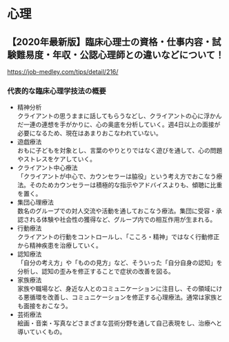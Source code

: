 
# 心理


## 【2020年最新版】臨床心理士の資格・仕事内容・試験難易度・年収・公認心理師との違いなどについて！

https://job-medley.com/tips/detail/216/


### 代表的な臨床心理学技法の概要

- 精神分析  
  クライアントの思うままに話してもらうなどし、クライアントの心に浮かんだ一連の連想を手がかりに、心の奥底を分析していく。週4日以上の面接が必要になるため、現在はあまりおこなわれていない。  
- 遊戯療法  
  おもに子どもを対象とし、言葉のやりとりではなく遊びを通して、心の問題やストレスをケアしていく。  
- クライアント中心療法  
  「クライアントが中心で、カウンセラーは脇役」という考え方でおこなう療法。そのためカウンセラーは積極的な指示やアドバイスよりも、傾聴に比重を置く。  
- 集団心理療法  
  数名のグループでの対人交流や活動を通しておこなう療法。集団に受容・承認される体験や社会性の獲得など、グループ内での相互作用が生まれる。  
- 行動療法  
  クライアントの行動をコントロールし、「こころ・精神」ではなく行動修正から精神疾患を治療していく。  
- 認知療法  
  「自分の考え方」や「ものの見方」など、そういった「自分自身の認知」を分析し、認知の歪みを修正することで症状の改善を図る。  
- 家族療法  
  家族や職場など、身近な人とのコミュニケーションに注目し、その領域にける悪循環を改善し、コミュニケーションを修正する心理療法。通常は家族とも面接をおこなう。  
- 芸術療法  
  絵画・音楽・写真などさまざまな芸術分野を通して自己表現をし、治療へと導いていくもの。  






